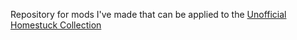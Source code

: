 Repository for mods I've made that can be applied to the [Unofficial Homestuck Collection](https://github.com/Bambosh/unofficial-homestuck-collection)